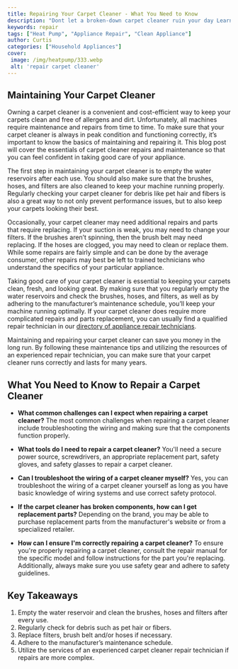```yaml
---
title: Repairing Your Carpet Cleaner - What You Need to Know
description: "Dont let a broken-down carpet cleaner ruin your day Learn the basics of repair and get back to business in no time Get all the tips you need here"
keywords: repair
tags: ["Heat Pump", "Appliance Repair", "Clean Appliance"]
author: Curtis
categories: ["Household Appliances"]
cover: 
 image: /img/heatpump/333.webp
 alt: 'repair carpet cleaner'
---
```

## Maintaining Your Carpet Cleaner 
Owning a carpet cleaner is a convenient and cost-efficient way to keep your carpets clean and free of allergens and dirt. Unfortunately, all machines require maintenance and repairs from time to time. To make sure that your carpet cleaner is always in peak condition and functioning correctly, it’s important to know the basics of maintaining and repairing it. This blog post will cover the essentials of carpet cleaner repairs and maintenance so that you can feel confident in taking good care of your appliance. 

The first step in maintaining your carpet cleaner is to empty the water reservoirs after each use. You should also make sure that the brushes, hoses, and filters are also cleaned to keep your machine running properly. Regularly checking your carpet cleaner for debris like pet hair and fibers is also a great way to not only prevent performance issues, but to also keep your carpets looking their best. 

Occasionally, your carpet cleaner may need additional repairs and parts that require replacing. If your suction is weak, you may need to change your filters. If the brushes aren’t spinning, then the brush belt may need replacing. If the hoses are clogged, you may need to clean or replace them. While some repairs are fairly simple and can be done by the average consumer, other repairs may best be left to trained technicians who understand the specifics of your particular appliance. 

Taking good care of your carpet cleaner is essential to keeping your carpets clean, fresh, and looking great. By making sure that you regularly empty the water reservoirs and check the brushes, hoses, and filters, as well as by adhering to the manufacturer’s maintenance schedule, you’ll keep your machine running optimally. If your carpet cleaner does require more complicated repairs and parts replacement, you can usually find a qualified repair technician in our [directory of appliance repair technicians](./pages/appliance-repair-technicians). 

Maintaining and repairing your carpet cleaner can save you money in the long run. By following these maintenance tips and utilizing the resources of an experienced repair technician, you can make sure that your carpet cleaner runs correctly and lasts for many years.

## What You Need to Know to Repair a Carpet Cleaner

- **What common challenges can I expect when repairing a carpet cleaner?** The most common challenges when repairing a carpet cleaner include troubleshooting the wiring and making sure that the components function properly. 

- **What tools do I need to repair a carpet cleaner?** You'll need a secure power source, screwdrivers, an appropriate replacement part, safety gloves, and safety glasses to repair a carpet cleaner. 

- **Can I troubleshoot the wiring of a carpet cleaner myself?** Yes, you can troubleshoot the wiring of a carpet cleaner yourself as long as you have basic knowledge of wiring systems and use correct safety protocol. 

- **If the carpet cleaner has broken components, how can I get replacement parts?** Depending on the brand, you may be able to purchase replacement parts from the manufacturer's website or from a specialized retailer. 

- **How can I ensure I'm correctly repairing a carpet cleaner?** To ensure you're properly repairing a carpet cleaner, consult the repair manual for the specific model and follow instructions for the part you're replacing. Additionally, always make sure you use safety gear and adhere to safety guidelines.

## Key Takeaways
1. Empty the water reservoir and clean the brushes, hoses and filters after every use. 
2. Regularly check for debris such as pet hair or fibers. 
3. Replace filters, brush belt and/or hoses if necessary. 
4. Adhere to the manufacturer’s maintenance schedule. 
5. Utilize the services of an experienced carpet cleaner repair technician if repairs are more complex.
